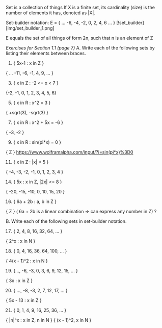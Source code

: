 Set is a collection of things
If X is a finite set, its cardinality (size) is the number of elements it has, denoted as |X|.

Set-builder notation:
E = { ... -6, -4, -2, 0, 2, 4, 6 ... }
[!set_builder][img/set_builder_1.png]

E equals the set of all things of form 2n, such that n is an element of Z

*Exercises for Section 1.1 (page 7)*
A. Write each of the following sets by listing their elements between braces.

1. { 5x-1 : x in Z }

{ ... -11, -6, -1, 4, 9, ... }

3. { x in Z : -2 <= x < 7 }

{-2, -1, 0, 1, 2, 3, 4, 5, 6}

5. { x in R : x^2 = 3 }

{ +sqrt(3), -sqrt(3) }

7. { x in R : x^2 + 5x = -6 }

{ -3, -2 }

9. { x in R : sin(pi\*x) = 0 }

{ Z } https://www.wolframalpha.com/input/?i=sin(pi*x)%3D0

11. { x in Z : |x| < 5 }

{ -4, -3, -2, -1, 0, 1, 2, 3, 4 }

14. { 5x : x in Z, |2x| <= 8 }

{ -20, -15, -10, 0, 10, 15, 20 } 

16. { 6a + 2b : a, b in Z }

{ Z } ( 6a + 2b is a linear combination => can express any number in Z) ?

B. Write each of the following sets in set-builder notation.

17. { 2, 4, 8, 16, 32, 64, ... }

{ 2^x : x in N }

18. { 0, 4, 16, 36, 64, 100, ... }

{ 4(x - 1)^2 : x in N }

19. {..., -6, -3, 0, 3, 6, 9, 12, 15, ... }

{ 3x : x in Z }

20. { ..., -8, -3, 2, 7, 12, 17, ... }

{ 5x - 13 : x in Z }

21. { 0, 1, 4, 9, 16, 25, 36, ... }

{ |n|^x : x in Z, n in N }
{ (x - 1)^2, x in N }
